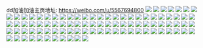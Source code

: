 dd加油加油主页地址: https://weibo.com/u/5567694800 
![](https://wx4.sinaimg.cn/mw2000/0064NtL2ly1h8wor2ycp5j32rf1wvx6r.jpg) 
![](https://wx4.sinaimg.cn/mw2000/0064NtL2ly1h8er78podrj32c0340kjn.jpg) 
![](https://wx4.sinaimg.cn/mw2000/0064NtL2ly1h8er79n18dj31ji278npd.jpg) 
![](https://wx4.sinaimg.cn/mw2000/0064NtL2ly1h8er7akktqj31nz21ye81.jpg) 
![](https://wx4.sinaimg.cn/mw2000/0064NtL2ly1h8er7m23i3j32c03407wj.jpg) 
![](https://wx4.sinaimg.cn/mw2000/0064NtL2ly1h89cvi0zz0j30uw1doagf.jpg) 
![](https://wx4.sinaimg.cn/mw2000/0064NtL2ly1h7o7uc2co4j31sb2dr4qr.jpg) 
![](https://wx4.sinaimg.cn/mw2000/0064NtL2ly1h7l6y4ghg5j328o3084qr.jpg) 
![](https://wx4.sinaimg.cn/mw2000/0064NtL2ly1h7l6y6d5krj32c0340x6p.jpg) 
![](https://wx4.sinaimg.cn/mw2000/0064NtL2ly1h7l6y7rhkwj32c0340kjl.jpg) 
![](https://wx4.sinaimg.cn/mw2000/0064NtL2ly1h7l6y1ptfaj325a2v2hdt.jpg) 
![](https://wx4.sinaimg.cn/mw2000/0064NtL2ly1h7l6y8tdtfj320c2x5b2a.jpg) 
![](https://wx4.sinaimg.cn/mw2000/0064NtL2ly1h7jrszmsl9j31sb2drb29.jpg) 
![](https://wx4.sinaimg.cn/mw2000/0064NtL2ly1h7jrt5kg6qj32bz2dfqv6.jpg) 
![](https://wx4.sinaimg.cn/mw2000/0064NtL2ly1h7c2lsuihtj336c2dpasf.jpg) 
![](https://wx4.sinaimg.cn/mw2000/0064NtL2ly1h7c2lxo5k1j336c2dp7qp.jpg) 
![](https://wx4.sinaimg.cn/mw2000/0064NtL2ly1h7c2m148wnj336c2dpkjn.jpg) 
![](https://wx4.sinaimg.cn/mw2000/0064NtL2ly1h7c2ljfj99j336c2dp4qs.jpg) 
![](https://wx4.sinaimg.cn/mw2000/0064NtL2ly1h7c2m2p9cmj30u0140dis.jpg) 
![](https://wx4.sinaimg.cn/mw2000/0064NtL2ly1h7c2oh54z6j30u01cg12j.jpg) 
![](https://wx4.sinaimg.cn/mw2000/0064NtL2ly1h7c2ov0beej30ty11ytay.jpg) 
![](https://wx4.sinaimg.cn/mw2000/0064NtL2ly1h7c2opvef2j313y0tytie.jpg) 
![](https://wx4.sinaimg.cn/mw2000/0064NtL2ly1h7c2n640syj30co0bhaay.jpg) 
![](https://wx4.sinaimg.cn/mw2000/0064NtL2ly1h6t6a9yi3nj31sc2dsqv5.jpg) 
![](https://wx4.sinaimg.cn/mw2000/0064NtL2ly1h6t6aatpgsj31sc2dsh6l.jpg) 
![](https://wx4.sinaimg.cn/mw2000/0064NtL2ly1h6t6biovwmj30u01swk7q.jpg) 
![](https://wx4.sinaimg.cn/mw2000/0064NtL2ly1h6gw8ysrq8j31sc2ds7wi.jpg) 
![](https://wx4.sinaimg.cn/mw2000/0064NtL2ly1h6bn7j3sd7j32bz2h77wj.jpg) 
![](https://wx4.sinaimg.cn/mw2000/0064NtL2ly1h69o7asd8lj32c0340b2b.jpg) 
![](https://wx4.sinaimg.cn/mw2000/0064NtL2ly1h69o7bhwj3j31hc1hctdj.jpg) 
![](https://wx4.sinaimg.cn/mw2000/0064NtL2ly1h69o7bqhqxj319i19i0zb.jpg) 
![](https://wx4.sinaimg.cn/mw2000/0064NtL2ly1h65csyx71qj329m2wr1kz.jpg) 
![](https://wx4.sinaimg.cn/mw2000/0064NtL2ly1h65csr09fsj32c03407wh.jpg) 
![](https://wx4.sinaimg.cn/mw2000/0064NtL2ly1h61v9zmbfij30xq0xe0sz.jpg) 
![](https://wx4.sinaimg.cn/mw2000/0064NtL2ly1h61v9z7ilej32br2h3qv6.jpg) 
![](https://wx4.sinaimg.cn/mw2000/0064NtL2ly1h61va1bki9j32bz30n1kz.jpg) 
![](https://wx4.sinaimg.cn/mw2000/0064NtL2ly1h61va8g0a5j32bw2cb7wi.jpg) 
![](https://wx4.sinaimg.cn/mw2000/0064NtL2ly1h5f6ey8usrj32c0340b2a.jpg) 
![](https://wx4.sinaimg.cn/mw2000/0064NtL2ly1h5f6ezhvdkj31ke1od4qp.jpg) 
![](https://wx4.sinaimg.cn/mw2000/0064NtL2ly1h5f6f03z4wj323s26vnpd.jpg) 
![](https://wx4.sinaimg.cn/mw2000/0064NtL2ly1h5f6f12pz9j326b2wfqv5.jpg) 
![](https://wx4.sinaimg.cn/mw2000/0064NtL2ly1h5f6eyxk3gj32c0340b29.jpg) 
![](https://wx4.sinaimg.cn/mw2000/0064NtL2ly1h5f6f1kmzmj30ve1bkaew.jpg) 
![](https://wx4.sinaimg.cn/mw2000/0064NtL2ly1h5eazxsr2aj321i24ee82.jpg) 
![](https://wx4.sinaimg.cn/mw2000/0064NtL2ly1h5eazzc1utj31yi247e81.jpg) 
![](https://wx4.sinaimg.cn/mw2000/0064NtL2ly1h5eb0ltdmxj31f31g74m6.jpg) 
![](https://wx4.sinaimg.cn/mw2000/0064NtL2ly1h5eb25tpsqj31o0280b29.jpg) 
![](https://wx4.sinaimg.cn/mw2000/0064NtL2ly1h3zj6b2bz5j32bz2oqnpd.jpg) 
![](https://wx4.sinaimg.cn/mw2000/0064NtL2ly1h3ujzlx3kij30zo19znpd.jpg) 
![](https://wx4.sinaimg.cn/mw2000/0064NtL2ly1h3ujzken4dj32c033yhdt.jpg) 
![](https://wx4.sinaimg.cn/mw2000/0064NtL2ly1h3ko7arbncj31o0280u0x.jpg) 
![](https://wx4.sinaimg.cn/mw2000/0064NtL2ly1h3ko7btb6ij31o0280b29.jpg) 
![](https://wx4.sinaimg.cn/mw2000/0064NtL2ly1h1wgxi55bnj30u01sw0yb.jpg) 
![](https://wx4.sinaimg.cn/mw2000/0064NtL2ly1gzym79mriyj32801o0b29.jpg) 
![](https://wx4.sinaimg.cn/mw2000/0064NtL2ly1gzym7adlmyj32c02c0x6p.jpg) 
![](https://wx4.sinaimg.cn/mw2000/0064NtL2ly1gzym7bg4twj32842844qq.jpg) 
![](https://wx4.sinaimg.cn/mw2000/0064NtL2ly1gzym7c30t9j32c02c04qp.jpg) 
![](https://wx4.sinaimg.cn/mw2000/0064NtL2ly1gz5s2g1latj31ny2b8npd.jpg) 
![](https://wx4.sinaimg.cn/mw2000/0064NtL2ly1gz5s2sae2yj30jw0yfmzg.jpg) 
![](https://wx4.sinaimg.cn/mw2000/0064NtL2ly1gz5s2s0hd6j31j12psqtq.jpg) 
![](https://wx4.sinaimg.cn/mw2000/0064NtL2ly1gyz6o5qhv8j326i2eob2b.jpg) 
![](https://wx4.sinaimg.cn/mw2000/0064NtL2ly1gytm8hcq5fj32742xhkjl.jpg) 
![](https://wx4.sinaimg.cn/mw2000/0064NtL2ly1gytm8ghuz9j31cf0tz000.jpg) 
![](https://wx4.sinaimg.cn/mw2000/0064NtL2ly1gytm8ib1gtj329930dkjl.jpg) 
![](https://wx4.sinaimg.cn/mw2000/0064NtL2ly1gytm8iwznjj32am2ga1kx.jpg) 
![](https://wx4.sinaimg.cn/mw2000/0064NtL2ly1gytm8jlkvoj32c02c0kjl.jpg) 
![](https://wx4.sinaimg.cn/mw2000/0064NtL2ly1gp370r3g9yj32c03401ky.jpg) 
![](https://wx4.sinaimg.cn/mw2000/0064NtL2ly1gp370tik60j328g2zanpe.jpg) 
![](https://wx4.sinaimg.cn/mw2000/0064NtL2ly1gp370twse0j320t2p4ak9.jpg) 
![](https://wx4.sinaimg.cn/mw2000/0064NtL2ly1gp370v0jihj32c02fe1kx.jpg) 
![](https://wx4.sinaimg.cn/mw2000/0064NtL2ly1gp370wikgzj32c02mc4qp.jpg) 
![](https://wx4.sinaimg.cn/mw2000/0064NtL2ly1gp370yg34aj32bh2inwzo.jpg) 
![](https://wx4.sinaimg.cn/mw2000/0064NtL2ly1gp370zv259j32c02m6e81.jpg) 
![](https://wx4.sinaimg.cn/mw2000/0064NtL2ly1gp3711sfzij32z2272hdt.jpg) 
![](https://wx4.sinaimg.cn/mw2000/0064NtL2ly1gp3715vom6j32c02w71kx.jpg) 
![](https://wx4.sinaimg.cn/mw2000/0064NtL2ly1gedv8vwyzij30oj0kaq7m.jpg) 
![](https://wx4.sinaimg.cn/mw2000/0064NtL2ly1gedv8wu8xzj329k2j9npf.jpg) 
![](https://wx4.sinaimg.cn/mw2000/0064NtL2ly1gedv8xodm4j32832ytu0x.jpg) 
![](https://wx4.sinaimg.cn/mw2000/0064NtL2ly1geaqoewx78j329930dx6p.jpg) 
![](https://wx4.sinaimg.cn/mw2000/0064NtL2ly1geaqodu9fwj32852yvqv5.jpg) 
![](https://wx4.sinaimg.cn/mw2000/0064NtL2ly1ge9fauqrmqj30u00u0djf.jpg) 
![](https://wx4.sinaimg.cn/mw2000/0064NtL2ly1ge9favdeoej30u00u0gvd.jpg) 
![](https://wx4.sinaimg.cn/mw2000/0064NtL2ly1ge9favmygoj30u013y12u.jpg) 
![](https://wx4.sinaimg.cn/mw2000/0064NtL2ly1ge9favvf32j30u013ygp2.jpg) 
![](https://wx4.sinaimg.cn/mw2000/0064NtL2ly1ge9faw754zj31kw16mkgb.jpg) 
![](https://wx4.sinaimg.cn/mw2000/0064NtL2ly1ge9fawoyozj30u00u0tel.jpg) 
![](https://wx4.sinaimg.cn/mw2000/0064NtL2ly1gdpyavvub9j32t13qlnpf.jpg) 
![](https://wx4.sinaimg.cn/mw2000/0064NtL2ly1gdpyaxkw7bj32742xhkjo.jpg) 
![](https://wx4.sinaimg.cn/mw2000/0064NtL2ly1gdpyb0x6c7j323a2scqv8.jpg) 
![](https://wx4.sinaimg.cn/mw2000/0064NtL2ly1gdpyb4ga55j327w32eb2d.jpg) 
![](https://wx4.sinaimg.cn/mw2000/0064NtL2ly1g7tye197qrj315s0vcwpq.jpg) 
![](https://wx4.sinaimg.cn/mw2000/0064NtL2ly1g7tye71ax1j32602ilqv5.jpg) 
![](https://wx4.sinaimg.cn/mw2000/0064NtL2ly1g7tye0di4nj30vc0sp456.jpg) 
